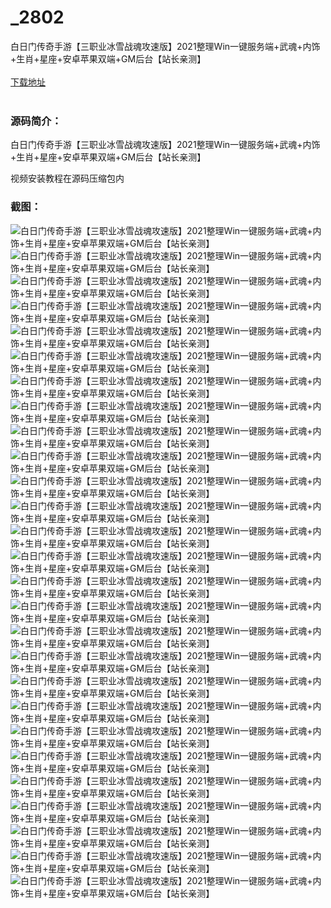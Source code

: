 # _2802
白日门传奇手游【三职业冰雪战魂攻速版】2021整理Win一键服务端+武魂+内饰+生肖+星座+安卓苹果双端+GM后台【站长亲测】
<br/></br>
[下载地址](https://www.uuid2.com/2802.html "下载地址")
<br/></br>
<h3>源码简介：</h3>
<p>白日门传奇手游【三职业冰雪战魂攻速版】2021整理Win一键服务端+武魂+内饰+生肖+星座+安卓苹果双端+GM后台【站长亲测】<p>
<p>视频安装教程在源码压缩包内<p>
<h3>截图：</h3>
<img src="https://www.uuid2.com/wp-content/uploads/img/202112/0babe42983.jpg" alt="白日门传奇手游【三职业冰雪战魂攻速版】2021整理Win一键服务端+武魂+内饰+生肖+星座+安卓苹果双端+GM后台【站长亲测】"><img src="https://www.uuid2.com/wp-content/uploads/img/202112/76a67ac451.jpg" alt="白日门传奇手游【三职业冰雪战魂攻速版】2021整理Win一键服务端+武魂+内饰+生肖+星座+安卓苹果双端+GM后台【站长亲测】"><img src="https://www.uuid2.com/wp-content/uploads/img/202112/826d804116.jpg" alt="白日门传奇手游【三职业冰雪战魂攻速版】2021整理Win一键服务端+武魂+内饰+生肖+星座+安卓苹果双端+GM后台【站长亲测】"><img src="https://www.uuid2.com/wp-content/uploads/img/202112/3322033803.jpg" alt="白日门传奇手游【三职业冰雪战魂攻速版】2021整理Win一键服务端+武魂+内饰+生肖+星座+安卓苹果双端+GM后台【站长亲测】"><img src="https://www.uuid2.com/wp-content/uploads/img/202112/6266f15632.jpg" alt="白日门传奇手游【三职业冰雪战魂攻速版】2021整理Win一键服务端+武魂+内饰+生肖+星座+安卓苹果双端+GM后台【站长亲测】"><img src="https://www.uuid2.com/wp-content/uploads/img/202112/170262b475.jpg" alt="白日门传奇手游【三职业冰雪战魂攻速版】2021整理Win一键服务端+武魂+内饰+生肖+星座+安卓苹果双端+GM后台【站长亲测】"><img src="https://www.uuid2.com/wp-content/uploads/img/202112/5bd7b48631.jpg" alt="白日门传奇手游【三职业冰雪战魂攻速版】2021整理Win一键服务端+武魂+内饰+生肖+星座+安卓苹果双端+GM后台【站长亲测】"><img src="https://www.uuid2.com/wp-content/uploads/img/202112/1d384da915.jpg" alt="白日门传奇手游【三职业冰雪战魂攻速版】2021整理Win一键服务端+武魂+内饰+生肖+星座+安卓苹果双端+GM后台【站长亲测】"><img src="https://www.uuid2.com/wp-content/uploads/img/202112/e75babc926.jpg" alt="白日门传奇手游【三职业冰雪战魂攻速版】2021整理Win一键服务端+武魂+内饰+生肖+星座+安卓苹果双端+GM后台【站长亲测】"><img src="https://www.uuid2.com/wp-content/uploads/img/202112/02c31a7581.jpg" alt="白日门传奇手游【三职业冰雪战魂攻速版】2021整理Win一键服务端+武魂+内饰+生肖+星座+安卓苹果双端+GM后台【站长亲测】"><img src="https://www.uuid2.com/wp-content/uploads/img/202112/328470d845.jpg" alt="白日门传奇手游【三职业冰雪战魂攻速版】2021整理Win一键服务端+武魂+内饰+生肖+星座+安卓苹果双端+GM后台【站长亲测】"><img src="https://www.uuid2.com/wp-content/uploads/img/202112/91e5792498.jpg" alt="白日门传奇手游【三职业冰雪战魂攻速版】2021整理Win一键服务端+武魂+内饰+生肖+星座+安卓苹果双端+GM后台【站长亲测】"><img src="https://www.uuid2.com/wp-content/uploads/img/202112/c4c0d9f405.jpg" alt="白日门传奇手游【三职业冰雪战魂攻速版】2021整理Win一键服务端+武魂+内饰+生肖+星座+安卓苹果双端+GM后台【站长亲测】"><img src="https://www.uuid2.com/wp-content/uploads/img/202112/4b9519d374.jpg" alt="白日门传奇手游【三职业冰雪战魂攻速版】2021整理Win一键服务端+武魂+内饰+生肖+星座+安卓苹果双端+GM后台【站长亲测】"><img src="https://www.uuid2.com/wp-content/uploads/img/202112/cb5e19d812.jpg" alt="白日门传奇手游【三职业冰雪战魂攻速版】2021整理Win一键服务端+武魂+内饰+生肖+星座+安卓苹果双端+GM后台【站长亲测】"><img src="https://www.uuid2.com/wp-content/uploads/img/202112/6a2e99e412.jpg" alt="白日门传奇手游【三职业冰雪战魂攻速版】2021整理Win一键服务端+武魂+内饰+生肖+星座+安卓苹果双端+GM后台【站长亲测】"><img src="https://www.uuid2.com/wp-content/uploads/img/202112/8d199e2668.jpg" alt="白日门传奇手游【三职业冰雪战魂攻速版】2021整理Win一键服务端+武魂+内饰+生肖+星座+安卓苹果双端+GM后台【站长亲测】"><img src="https://www.uuid2.com/wp-content/uploads/img/202112/991b66e980.jpg" alt="白日门传奇手游【三职业冰雪战魂攻速版】2021整理Win一键服务端+武魂+内饰+生肖+星座+安卓苹果双端+GM后台【站长亲测】"><img src="https://www.uuid2.com/wp-content/uploads/img/202112/77364df137.jpg" alt="白日门传奇手游【三职业冰雪战魂攻速版】2021整理Win一键服务端+武魂+内饰+生肖+星座+安卓苹果双端+GM后台【站长亲测】"><img src="https://www.uuid2.com/wp-content/uploads/img/202112/d5823e8182.jpg" alt="白日门传奇手游【三职业冰雪战魂攻速版】2021整理Win一键服务端+武魂+内饰+生肖+星座+安卓苹果双端+GM后台【站长亲测】"><img src="https://www.uuid2.com/wp-content/uploads/img/202112/097e6db985.jpg" alt="白日门传奇手游【三职业冰雪战魂攻速版】2021整理Win一键服务端+武魂+内饰+生肖+星座+安卓苹果双端+GM后台【站长亲测】"><img src="https://www.uuid2.com/wp-content/uploads/img/202112/96d014f685.jpg" alt="白日门传奇手游【三职业冰雪战魂攻速版】2021整理Win一键服务端+武魂+内饰+生肖+星座+安卓苹果双端+GM后台【站长亲测】"><img src="https://www.uuid2.com/wp-content/uploads/img/202112/90c45a5460.jpg" alt="白日门传奇手游【三职业冰雪战魂攻速版】2021整理Win一键服务端+武魂+内饰+生肖+星座+安卓苹果双端+GM后台【站长亲测】"><img src="https://www.uuid2.com/wp-content/uploads/img/202112/e2c77fe513.jpg" alt="白日门传奇手游【三职业冰雪战魂攻速版】2021整理Win一键服务端+武魂+内饰+生肖+星座+安卓苹果双端+GM后台【站长亲测】"><img src="https://www.uuid2.com/wp-content/uploads/img/202112/4860a16624.jpg" alt="白日门传奇手游【三职业冰雪战魂攻速版】2021整理Win一键服务端+武魂+内饰+生肖+星座+安卓苹果双端+GM后台【站长亲测】"><img src="https://www.uuid2.com/wp-content/uploads/img/202112/8884484911.jpg" alt="白日门传奇手游【三职业冰雪战魂攻速版】2021整理Win一键服务端+武魂+内饰+生肖+星座+安卓苹果双端+GM后台【站长亲测】"><img src="https://www.uuid2.com/wp-content/uploads/img/202112/1678b12181.jpg" alt="白日门传奇手游【三职业冰雪战魂攻速版】2021整理Win一键服务端+武魂+内饰+生肖+星座+安卓苹果双端+GM后台【站长亲测】">
